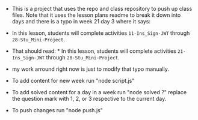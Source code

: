 * This is a project that uses the repo and class repository to push up class files. Note that it uses the lesson plans readme to break it down into days and there is a typo in week 21 day 3 where it says:

* In this lesson, students will complete activities `11-Ins_Sign-JWT` through `28-Stu_Mini-Project`.

* That should read: * In this lesson, students will complete activities `21-Ins_Sign-JWT` through `28-Stu_Mini-Project`.

* my work arround right now is just to modify that typo manually.

* To add content for new week run "node script.js"

* To add solved content for a day in a week run "node solved ?" replace the question mark with 1, 2, or 3 respective to the current day.
* To push changes run "node push.js"